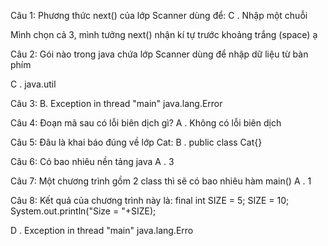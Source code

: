 Câu 1: Phương thức next() của lớp Scanner dùng để:
C . Nhập một chuỗi

Mình chọn cả 3, mình tưởng next() nhận kí tự trước khoảng trắng (space) ạ


Câu 2: Gói nào trong java chứa lớp Scanner dùng để nhập dữ liệu từ bàn phím

C . java.util

Câu 3: 
B. Exception in thread "main" java.lang.Error

Câu 4: Đoạn mã sau có lỗi biên dịch gì?
A . Không có lỗi biên dịch



Câu 5: Đâu là khai báo đúng về lớp Cat:
B . public class Cat{}


Câu 6: Có bao nhiêu nền tảng java
A . 3

Câu 7: Một chương trình gồm 2 class thì sẽ có bao nhiêu hàm main()
A . 1

Câu 8: Kết quả của chương trình này là:
final int SIZE = 5;
SIZE = 10;
System.out.println("Size = "+SIZE);

D . Exception in thread "main" java.lang.Erro
